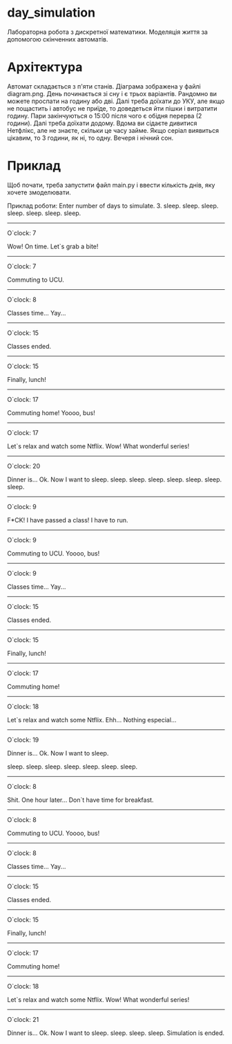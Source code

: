 # day_simulation
Лабораторна робота з дискретної математики. Моделяція життя за допомогою скінченних автоматів.

# Архітектура
Автомат складається з п'яти станів. Діаграма зображена у файлі diagram.png. День починається зі сну і є трьох варіантів. Рандомно ви можете проспати на годину або дві. Далі треба доїхати до УКУ, але якщо не пощастить і автобус не приїде, то доведеться йти пішки і витратити годину. Пари закінчуються о 15:00 після чого є обідня перерва (2 години). Далі треба доїхати додому. Вдома ви сідаєте дивитися Нетфлікс, але не знаєте, скільки це часу займе. Якщо серіал виявиться цікавим, то 3 години, як ні, то одну. Вечеря і нічний сон.

# Приклад
Щоб почати, треба запустити файл main.py і ввести кількість днів, яку хочете змоделювати.

Приклад роботи:
Enter number of days to simulate.
3.
sleep.
sleep.
sleep.
sleep.
sleep.
sleep.
sleep.
_____________________________________
O`clock: 7

Wow! On time. Let`s grab a bite!
_____________________________________
O`clock: 7

Commuting to UCU.
_____________________________________
O`clock: 8

Classes time... Yay...
_____________________________________
O`clock: 15

Classes ended.
_____________________________________
O`clock: 15

Finally, lunch!
_____________________________________
O`clock: 17

Commuting home!
Yoooo, bus!
_____________________________________
O`clock: 17

Let`s relax and watch some Ntflix.
Wow! What wonderful series!
_____________________________________
O`clock: 20

Dinner is... Ok. Now I want to sleep.
sleep.
sleep.
sleep.
sleep.
sleep.
sleep.
sleep.
_____________________________________
O`clock: 9

F*CK! I have passed a class! I have to run.
_____________________________________
O`clock: 9

Commuting to UCU.
Yoooo, bus!
_____________________________________
O`clock: 9

Classes time... Yay...
_____________________________________
O`clock: 15

Classes ended.
_____________________________________
O`clock: 15

Finally, lunch!
_____________________________________
O`clock: 17

Commuting home!
_____________________________________
O`clock: 18

Let`s relax and watch some Ntflix.
Ehh... Nothing especial...
_____________________________________
O`clock: 19

Dinner is... Ok. Now I want to sleep.

sleep.
sleep.
sleep.
sleep.
sleep.
sleep.
sleep.
_____________________________________
O`clock: 8

Shit. One hour later... Don`t have time for breakfast.
_____________________________________
O`clock: 8

Commuting to UCU.
Yoooo, bus!
_____________________________________
O`clock: 8

Classes time... Yay...
_____________________________________
O`clock: 15

Classes ended.
_____________________________________
O`clock: 15

Finally, lunch!
_____________________________________
O`clock: 17

Commuting home!
_____________________________________
O`clock: 18

Let`s relax and watch some Ntflix.
Wow! What wonderful series!
_____________________________________

O`clock: 21

Dinner is... Ok. Now I want to sleep.
sleep.
sleep.
sleep.
Simulation is ended.

